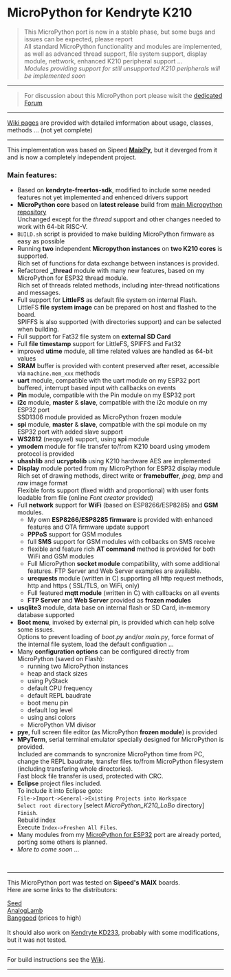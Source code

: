 # MicroPython for Kendryte K210


> This MicroPython port is now in a stable phase, but some bugs and issues can be expected, please report<br>
> All standard MicroPython functionality and modules are implemented, as well as advanced thread support, file system support, display module, nettwork, enhanced K210 peripheral support ...<br>
> *Modules providing support for still unsupported K210 peripherals will be implemented soon*
> 

***

> For discussion about this MicroPython port please wisit the [dedicated Forum](https://loboris.eu/forum/forumdisplay.php?fid=17)

***

[Wiki pages](https://github.com/loboris/MicroPython_K210_LoBo/wiki) are provided with detailed imformation about usage, classes, methods ... (not yet complete)

***

This implementation was based on Sipeed [**MaixPy**](https://github.com/sipeed/MaixPy), but it deverged from it and is now a completely independent project.<br>

### Main features:

* Based on **kendryte-freertos-sdk**, modified to include some needed features not yet implemented and enhenced drivers support
* **MicroPython core** based on **latest release** build from [main Micropython repository](https://github.com/micropython/micropython)<br>Unchanged except for the *thread* support and other changes needed to work with 64-bit RISC-V.
* `BUILD.sh` script is provided to make building MicroPython firmware as easy as possible
* Running **two** independent **Micropython instances** on **two K210 cores** is supported.<br>Rich set of functions for data exchange between instances is provided.
* Refactored **_thread** module with many new features, based on my MicroPython for ESP32 thread module.<br>
Rich set of threads related methods, including inter-thread notifications and messages.
* Full support for **LittleFS** as default file system on internal Flash.<br>
LittleFS **file system image** can be prepared on host and flashed to the board.<br>
SPIFFS is also supported (with directories support) and can be selected when building.
* Full support for Fat32 file system on **external SD Card**
* Full **file timestamp** support for LittleFS, SPIFFS and Fat32
* improved **utime** module, all time related values are handled as 64-bit values
* **SRAM** buffer is provided with content preserved after reset, accessible via `machine.mem_xxx` methods
* **uart** module, compatible with the uart module on my ESP32 port<br>buffered, interrupt based input with callbacks on events
* **Pin** module, compatible with the Pin module on my ESP32 port
* **i2c** module, **master** & **slave**, compatible with the i2c module on my ESP32 port<br>SSD1306 module provided as MicroPython frozen module
* **spi** module, **master** & **slave**, compatible with the spi module on my ESP32 port with added slave support
* **WS2812** (neopyxel) support, using **spi** module
* **ymodem** module for file transfer to/from K210 board using ymodem protocol is provided
* **uhashlib** and **ucryptolib** using K210 hardware AES are implemented
* **Display** module ported from my MicroPython for ESP32 display module<br>Rich set of drawing methods, direct write or **framebuffer**, *jpeg*, *bmp* and *raw* image format<br>Flexible fonts support (fixed width and proportional) with user fonts loadable from file (online *Font creator* provided)
* Full **network** support for **WiFi** (based on ESP8266/ESP8285) and **GSM** modules.
  * My own **ESP8266/ESP8285 firmware** is provided with enhanced features and OTA firmware update support
  * **PPPoS** support for GSM modules
  * full **SMS** support for GSM modules with collbacks on SMS receive
  * flexible and feature rich **AT command** method is provided for both WiFi and GSM modules
  * Full MicroPython **socket module** compatibility, with some additional features. FTP Server and Web Server examples are available.
  * **urequests** module (written in C) supporting all http request methods, http and https ( SSL/TLS, on WiFi, only)
  * Full featured **mqtt module** (written in C) with callbacks on all events
  * **FTP Server** and **Web Server** provided as **frozen modules**
* **usqlite3** module, data base on internal flash or SD Card, in-memory database supported
* **Boot menu**, invoked by external pin, is provided which can help solve some issues.<br>Options to prevent loading of *boot.py* and/or *main.py*, force format of the internal file system, load the default configuation ...
* Many **configuration options** can be configured directly from MicroPython (saved on Flash):
  * running two MicroPython instances
  * heap and stack sizes
  * using PyStack
  * default CPU frequency
  * default REPL baudrate
  * boot menu pin
  * default log level
  * using ansi colors
  * MicroPython VM divisor
* **pye**, full screen file editor (as MicroPython **frozen module**) is provided
* **MPyTerm**, serial terminal emulator specially designed for MicroPython is provided.<br>
Included are commands to syncronize MicroPython time from PC, change the REPL baudrate, transfer files to/from MicroPython filesystem (including transfering whole directories).<br>Fast block file transfer is used, protected with CRC.
* **Eclipse** project files included.<br>To include it into Eclipse goto:<br> `File->Import->General->Existing Projects into Workspace`<br>`Select root directory` [select *MicroPython_K210_LoBo* directory]<br>`Finish`.<br>Rebuild index<br>Execute `Index->Freshen All Files`.
* Many modules from my [MicroPython for ESP32](https://github.com/loboris/MicroPython_ESP32_psRAM_LoBo/wiki) port are already ported, porting some others is planned.
* _More to come soon ..._

<br>

***

This MicroPython port was tested on **Sipeed's MAIX** boards.<br>
Here are some links to the distributors:

[Seed](https://www.seeedstudio.com/sipeed)<br>
[AnalogLamb](https://www.analoglamb.com/product/sipeed-maix-bit-for-risc-v-aiiot-with-lcdcamera-development-board/)<br>
[Banggood](https://www.banggood.com/search/sipeed.html?sbc=1) (prices to high)<br><br>
It should also work on [Kendryte KD233](https://www.analoglamb.com/product/dual-core-risc-v-64bit-k210-ai-board-kendryte-kd233/), probably with some modifications, but it was not tested.

---

For build instructions see the [Wiki](https://github.com/loboris/MicroPython_K210_LoBo/wiki/build).

---
